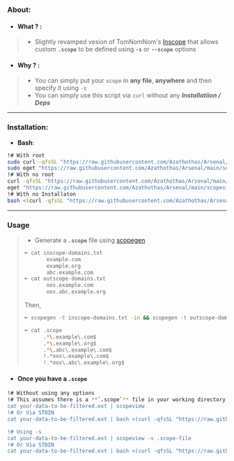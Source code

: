 ### About:
- #### What ? :
> - Slightly revamped vesion of TomNomNom's [Inscope](https://github.com/tomnomnom/hacks/tree/master/inscope) that allows custom **`.scope`** to be defined using **`-s`** or **`--scope`** options
- #### Why ? :
> - You can simply put your `scope` in **any file**, **anywhere** and then specify it using `-s`
> - You can simply use this script via `curl` without any ***Installatiion / Deps***

---
### **Installation**:
 - **Bash**: 
```bash
!# With root
sudo curl -qfsSL "https://raw.githubusercontent.com/Azathothas/Arsenal/main/scopeview/scopeview.sh" -o "/usr/local/bin/scopeview" && sudo chmod +xwr "/usr/local/bin/scopeview"
sudo eget "https://raw.githubusercontent.com/Azathothas/Arsenal/main/scopeview/scopeview.sh" --to "/usr/local/bin/scopeview"
!# With no root
curl -qfsSL "https://raw.githubusercontent.com/Azathothas/Arsenal/main/scopeview/scopeview.sh" -o "$HOME/bin/scopeview" && chmod +xwr "$HOME/bin/scopeview"
eget "https://raw.githubusercontent.com/Azathothas/Arsenal/main/scopeview/scopeview.sh" --to "$HOME/bin/scopeview"
!# With no Installaton
bash <(curl -qfsSL "https://raw.githubusercontent.com/Azathothas/Arsenal/main/scopeview/scopeview.sh") {OPTIONS_HERE}
```
---
### Usage
> - Generate a **`.scope`** file using [scopegen](https://github.com/Azathothas/Arsenal/tree/main/scopegen)
> ```bash
> ➼ cat inscope-domains.txt
>        example.com
>        example.org
>        abc.example.com
> ➼ cat outscope-domains.txt
>        oos.example.com
>        oos.abc.example.org
>  ```
>  Then,
>  ```bash 
>  ➼ scopegen -t inscope-domains.txt -in && scopegen -t outscope-domains.txt -os | tee -a .scope
>  ``` 
>  ```bash 
> ➼ cat .scope
>        .*\.example\.com$
>        .*\.example\.org$
>        .*\.abc\.example\.com$
>        !.*oos\.example\.com$
>        !.*oos\.abc\.example\.org$
>  ```
- #### Once you have a `.scope`
```bash
!# Without using any options
!# This assumes there is a **`.scope`** file in your working directory or cwd's parent.
cat your-data-to-be-filtered.ext | scopeview
!# Or Via STDIN
cat your-data-to-be-filtered.ext | bash <(curl -qfsSL "https://raw.githubusercontent.com/Azathothas/Arsenal/main/scopeview/scopeview.sh")

!# Using -s 
cat your-data-to-be-filtered.ext | scopeview -s .scope-file
!# Or Via STDIN
cat your-data-to-be-filtered.ext | bash <(curl -qfsSL "https://raw.githubusercontent.com/Azathothas/Arsenal/main/scopeview/scopeview.sh") -s .scope-file
```
